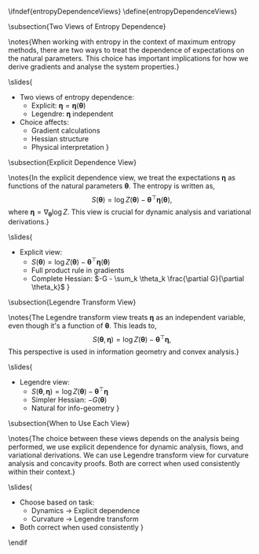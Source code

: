 \ifndef{entropyDependenceViews}
\define{entropyDependenceViews}

\subsection{Two Views of Entropy Dependence}

\notes{When working with entropy in the context of maximum entropy methods, there are two ways to treat the dependence of expectations on the natural parameters. This choice has important implications for how we derive gradients and analyse the system properties.}

\slides{
* Two views of entropy dependence:
  * Explicit: $\boldsymbol{\eta} = \boldsymbol{\eta}(\boldsymbol{\theta})$
  * Legendre: $\boldsymbol{\eta}$ independent
* Choice affects:
  * Gradient calculations
  * Hessian structure
  * Physical interpretation
}

\subsection{Explicit Dependence View}

\notes{In the explicit dependence view, we treat the expectations $\boldsymbol{\eta}$ as functions of the natural parameters $\boldsymbol{\theta}$. The entropy is written as,
$$
S(\boldsymbol{\theta}) = \log Z(\boldsymbol{\theta}) - \boldsymbol{\theta}^\top \boldsymbol{\eta}(\boldsymbol{\theta}),
$$
where $\boldsymbol{\eta} = \nabla_{\boldsymbol{\theta}} \log Z$. This view is crucial for dynamic analysis and variational derivations.}

\slides{
* Explicit view:
  * $S(\boldsymbol{\theta}) = \log Z(\boldsymbol{\theta}) - \boldsymbol{\theta}^\top \boldsymbol{\eta}(\boldsymbol{\theta})$
  * Full product rule in gradients
  * Complete Hessian: $-G - \sum_k \theta_k \frac{\partial G}{\partial \theta_k}$
}

\subsection{Legendre Transform View}

\notes{The Legendre transform view treats $\boldsymbol{\eta}$ as an independent variable, even though it's a function of $\boldsymbol{\theta}$. This leads to,
$$
S(\boldsymbol{\theta}, \boldsymbol{\eta}) = \log Z(\boldsymbol{\theta}) - \boldsymbol{\theta}^\top \boldsymbol{\eta},
$$
This perspective is used in information geometry and convex analysis.}

\slides{
* Legendre view:
  * $S(\boldsymbol{\theta}, \boldsymbol{\eta}) = \log Z(\boldsymbol{\theta}) - \boldsymbol{\theta}^\top \boldsymbol{\eta}$
  * Simpler Hessian: $-G(\boldsymbol{\theta})$
  * Natural for info-geometry
}

\subsection{When to Use Each View}

\notes{The choice between these views depends on the analysis being performed, we use explicit dependence for dynamic analysis, flows, and variational derivations. We can use Legendre transform view for curvature analysis and concavity proofs. Both are correct when used consistently within their context.}

\slides{
* Choose based on task:
  * Dynamics → Explicit dependence
  * Curvature → Legendre transform
* Both correct when used consistently
}


\endif 